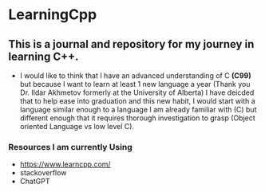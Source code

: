 # LearningCpp

## This is a journal and repository for my journey in learning C++.

 - I would like to think that I have an advanced understanding of C **(C99)** but because I want to learn at least 1 new language a year (Thank you Dr. Ildar Akhmetov formerly at the University of Alberta) I have deicded that to help ease into graduation and this new habit, I would start with a language similar enough to a language I am already familiar with (C) but different enough that it requires thorough investigation to grasp (Object oriented Language vs low level C).

### Resources I am currently Using

- https://www.learncpp.com/
- stackoverflow
- ChatGPT
